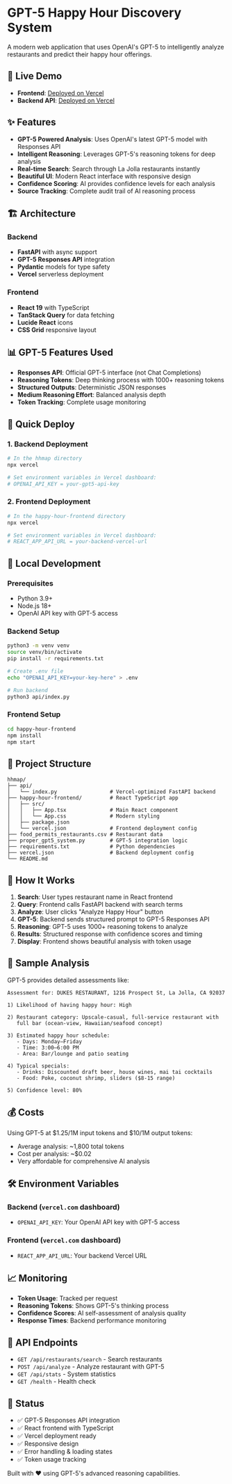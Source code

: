 # GPT-5 Happy Hour Discovery System

A modern web application that uses OpenAI's GPT-5 to intelligently analyze restaurants and predict their happy hour offerings.

## 🚀 Live Demo

- **Frontend**: [Deployed on Vercel](https://your-frontend-url.vercel.app)
- **Backend API**: [Deployed on Vercel](https://your-backend-url.vercel.app)

## ✨ Features

- **GPT-5 Powered Analysis**: Uses OpenAI's latest GPT-5 model with Responses API
- **Intelligent Reasoning**: Leverages GPT-5's reasoning tokens for deep analysis
- **Real-time Search**: Search through La Jolla restaurants instantly
- **Beautiful UI**: Modern React interface with responsive design
- **Confidence Scoring**: AI provides confidence levels for each analysis
- **Source Tracking**: Complete audit trail of AI reasoning process

## 🏗️ Architecture

### Backend
- **FastAPI** with async support
- **GPT-5 Responses API** integration
- **Pydantic** models for type safety
- **Vercel** serverless deployment

### Frontend
- **React 19** with TypeScript
- **TanStack Query** for data fetching
- **Lucide React** icons
- **CSS Grid** responsive layout

## 📊 GPT-5 Features Used

- **Responses API**: Official GPT-5 interface (not Chat Completions)
- **Reasoning Tokens**: Deep thinking process with 1000+ reasoning tokens
- **Structured Outputs**: Deterministic JSON responses
- **Medium Reasoning Effort**: Balanced analysis depth
- **Token Tracking**: Complete usage monitoring

## 🚀 Quick Deploy

### 1. Backend Deployment

```bash
# In the hhmap directory
npx vercel

# Set environment variables in Vercel dashboard:
# OPENAI_API_KEY = your-gpt5-api-key
```

### 2. Frontend Deployment

```bash
# In the happy-hour-frontend directory
npx vercel

# Set environment variables in Vercel dashboard:
# REACT_APP_API_URL = your-backend-vercel-url
```

## 🔧 Local Development

### Prerequisites
- Python 3.9+
- Node.js 18+
- OpenAI API key with GPT-5 access

### Backend Setup
```bash
python3 -m venv venv
source venv/bin/activate
pip install -r requirements.txt

# Create .env file
echo "OPENAI_API_KEY=your-key-here" > .env

# Run backend
python3 api/index.py
```

### Frontend Setup
```bash
cd happy-hour-frontend
npm install
npm start
```

## 📁 Project Structure

```
hhmap/
├── api/
│   └── index.py                 # Vercel-optimized FastAPI backend
├── happy-hour-frontend/         # React TypeScript app
│   ├── src/
│   │   ├── App.tsx              # Main React component
│   │   └── App.css              # Modern styling
│   ├── package.json
│   └── vercel.json              # Frontend deployment config
├── food_permits_restaurants.csv # Restaurant data
├── proper_gpt5_system.py        # GPT-5 integration logic
├── requirements.txt             # Python dependencies
├── vercel.json                  # Backend deployment config
└── README.md
```

## 🧠 How It Works

1. **Search**: User types restaurant name in React frontend
2. **Query**: Frontend calls FastAPI backend with search terms
3. **Analyze**: User clicks "Analyze Happy Hour" button
4. **GPT-5**: Backend sends structured prompt to GPT-5 Responses API
5. **Reasoning**: GPT-5 uses 1000+ reasoning tokens to analyze
6. **Results**: Structured response with confidence scores and timing
7. **Display**: Frontend shows beautiful analysis with token usage

## 🎯 Sample Analysis

GPT-5 provides detailed assessments like:

```
Assessment for: DUKES RESTAURANT, 1216 Prospect St, La Jolla, CA 92037

1) Likelihood of having happy hour: High

2) Restaurant category: Upscale-casual, full-service restaurant with 
   full bar (ocean-view, Hawaiian/seafood concept)

3) Estimated happy hour schedule:
   - Days: Monday–Friday
   - Time: 3:00–6:00 PM  
   - Area: Bar/lounge and patio seating

4) Typical specials:
   - Drinks: Discounted draft beer, house wines, mai tai cocktails
   - Food: Poke, coconut shrimp, sliders ($8-15 range)

5) Confidence level: 80%
```

## 💰 Costs

Using GPT-5 at $1.25/1M input tokens and $10/1M output tokens:
- Average analysis: ~1,800 total tokens
- Cost per analysis: ~$0.02
- Very affordable for comprehensive AI analysis

## 🛠️ Environment Variables

### Backend (`vercel.com` dashboard)
- `OPENAI_API_KEY`: Your OpenAI API key with GPT-5 access

### Frontend (`vercel.com` dashboard)  
- `REACT_APP_API_URL`: Your backend Vercel URL

## 📈 Monitoring

- **Token Usage**: Tracked per request
- **Reasoning Tokens**: Shows GPT-5's thinking process  
- **Confidence Scores**: AI self-assessment of analysis quality
- **Response Times**: Backend performance monitoring

## 🔗 API Endpoints

- `GET /api/restaurants/search` - Search restaurants
- `POST /api/analyze` - Analyze restaurant with GPT-5
- `GET /api/stats` - System statistics
- `GET /health` - Health check

## 🚦 Status

- ✅ GPT-5 Responses API integration
- ✅ React frontend with TypeScript
- ✅ Vercel deployment ready
- ✅ Responsive design
- ✅ Error handling & loading states
- ✅ Token usage tracking

Built with ❤️ using GPT-5's advanced reasoning capabilities.